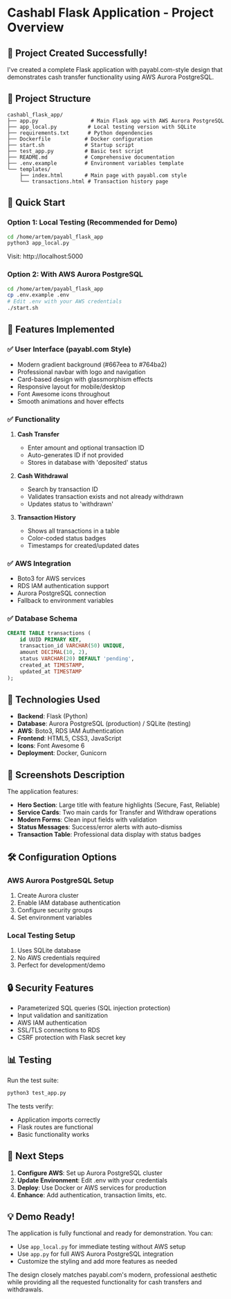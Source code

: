 # Cashabl Flask Application - Project Overview

## 🎉 Project Created Successfully!

I've created a complete Flask application with payabl.com-style design that demonstrates cash transfer functionality using AWS Aurora PostgreSQL.

## 📁 Project Structure

```
cashabl_flask_app/
├── app.py                 # Main Flask app with AWS Aurora PostgreSQL
├── app_local.py          # Local testing version with SQLite
├── requirements.txt      # Python dependencies
├── Dockerfile           # Docker configuration
├── start.sh             # Startup script
├── test_app.py          # Basic test script
├── README.md            # Comprehensive documentation
├── .env.example         # Environment variables template
└── templates/
    ├── index.html       # Main page with payabl.com style
    └── transactions.html # Transaction history page
```

## 🚀 Quick Start

### Option 1: Local Testing (Recommended for Demo)
```bash
cd /home/artem/payabl_flask_app
python3 app_local.py
```
Visit: http://localhost:5000

### Option 2: With AWS Aurora PostgreSQL
```bash
cd /home/artem/payabl_flask_app
cp .env.example .env
# Edit .env with your AWS credentials
./start.sh
```

## 🎨 Features Implemented

### ✅ User Interface (payabl.com Style)
- Modern gradient background (#667eea to #764ba2)
- Professional navbar with logo and navigation
- Card-based design with glassmorphism effects
- Responsive layout for mobile/desktop
- Font Awesome icons throughout
- Smooth animations and hover effects

### ✅ Functionality
1. **Cash Transfer**
   - Enter amount and optional transaction ID
   - Auto-generates ID if not provided
   - Stores in database with 'deposited' status

2. **Cash Withdrawal**
   - Search by transaction ID
   - Validates transaction exists and not already withdrawn
   - Updates status to 'withdrawn'

3. **Transaction History**
   - Shows all transactions in a table
   - Color-coded status badges
   - Timestamps for created/updated dates

### ✅ AWS Integration
- Boto3 for AWS services
- RDS IAM authentication support
- Aurora PostgreSQL connection
- Fallback to environment variables

### ✅ Database Schema
```sql
CREATE TABLE transactions (
    id UUID PRIMARY KEY,
    transaction_id VARCHAR(50) UNIQUE,
    amount DECIMAL(10, 2),
    status VARCHAR(20) DEFAULT 'pending',
    created_at TIMESTAMP,
    updated_at TIMESTAMP
);
```

## 🔧 Technologies Used

- **Backend**: Flask (Python)
- **Database**: Aurora PostgreSQL (production) / SQLite (testing)
- **AWS**: Boto3, RDS IAM Authentication
- **Frontend**: HTML5, CSS3, JavaScript
- **Icons**: Font Awesome 6
- **Deployment**: Docker, Gunicorn

## 📱 Screenshots Description

The application features:
- **Hero Section**: Large title with feature highlights (Secure, Fast, Reliable)
- **Service Cards**: Two main cards for Transfer and Withdraw operations
- **Modern Forms**: Clean input fields with validation
- **Status Messages**: Success/error alerts with auto-dismiss
- **Transaction Table**: Professional data display with status badges

## 🛠️ Configuration Options

### AWS Aurora PostgreSQL Setup
1. Create Aurora cluster
2. Enable IAM database authentication
3. Configure security groups
4. Set environment variables

### Local Testing Setup
1. Uses SQLite database
2. No AWS credentials required
3. Perfect for development/demo

## 🔒 Security Features

- Parameterized SQL queries (SQL injection protection)
- Input validation and sanitization
- AWS IAM authentication
- SSL/TLS connections to RDS
- CSRF protection with Flask secret key

## 📊 Testing

Run the test suite:
```bash
python3 test_app.py
```

The tests verify:
- Application imports correctly
- Flask routes are functional
- Basic functionality works

## 🚀 Next Steps

1. **Configure AWS**: Set up Aurora PostgreSQL cluster
2. **Update Environment**: Edit .env with your credentials
3. **Deploy**: Use Docker or AWS services for production
4. **Enhance**: Add authentication, transaction limits, etc.

## 💡 Demo Ready!

The application is fully functional and ready for demonstration. You can:
- Use `app_local.py` for immediate testing without AWS setup
- Use `app.py` for full AWS Aurora PostgreSQL integration
- Customize the styling and add more features as needed

The design closely matches payabl.com's modern, professional aesthetic while providing all the requested functionality for cash transfers and withdrawals.
